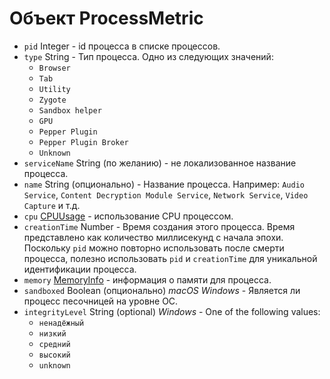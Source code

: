 # Объект ProcessMetric

* `pid` Integer - id процесса в списке процессов.
* `type` String - Тип процесса. Одно из следующих значений:
  * `Browser`
  * `Tab`
  * `Utility`
  * `Zygote`
  * `Sandbox helper`
  * `GPU`
  * `Pepper Plugin`
  * `Pepper Plugin Broker`
  * `Unknown`
* `serviceName` String (по желанию) - не локализованное название процесса.
* `name` String (опционально) - Название процесса. Например: `Audio Service`, `Content Decryption Module Service`, `Network Service`, `Video Capture` и т.д.
* `cpu` [CPUUsage](cpu-usage.md) - использование CPU процессом.
* `creationTime` Number - Время создания этого процесса. Время представлено как количество миллисекунд с начала эпохи. Поскольку `pid` можно повторно использовать после смерти процесса, полезно использовать `pid` и `creationTime` для уникальной идентификации процесса.
* `memory` [MemoryInfo](memory-info.md) - информация о памяти для процесса.
* `sandboxed` Boolean (опционально) _macOS_ _Windows_ - Является ли процесс песочницей на уровне ОС.
* `integrityLevel` String (optional) _Windows_ - One of the following values:
  * `ненадёжный`
  * `низкий`
  * `средний`
  * `высокий`
  * `unknown`
